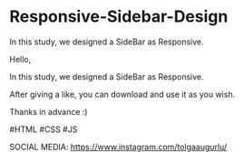 # Responsive-Sidebar-Design
In this study, we designed a SideBar as Responsive.

Hello,

In this study, we designed a SideBar as Responsive.

After giving a like, you can download and use it as you wish.

Thanks in advance :)

#HTML #CSS #JS

SOCIAL MEDIA: https://www.instagram.com/tolgaaugurlu/
